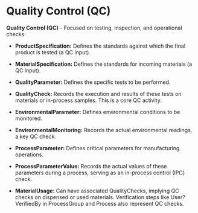 # Quality Control (QC)

__Quality Control (QC)__ - Focused on testing, inspection, and operational checks:

- __ProductSpecification:__ Defines the standards against which the final product is tested (a QC input).

- __MaterialSpecification:__ Defines the standards for incoming materials (a QC input).

- __QualityParameter:__ Defines the specific tests to be performed.

- __QualityCheck:__ Records the execution and results of these tests on materials or in-process samples. This is a core QC activity.

- __EnvironmentalParameter:__ Defines environmental conditions to be monitored.

- __EnvironmentalMonitoring:__ Records the actual environmental readings, a key QC check.

- __ProcessParameter:__ Defines critical parameters for manufacturing operations.

- __ProcessParameterValue:__ Records the actual values of these parameters during a process, serving as an in-process control (IPC) check.

- __MaterialUsage:__ Can have associated QualityChecks, implying QC checks on dispensed or used materials.
Verification steps like User? VerifiedBy in ProcessGroup and Process also represent QC checks.
